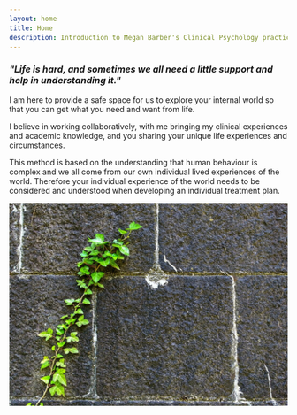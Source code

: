 ```yaml
---
layout: home
title: Home
description: Introduction to Megan Barber's Clinical Psychology practice. 
---
```


### _"Life is hard, and sometimes we all need a little support and help in understanding it."_


I am here to provide a safe space for us to explore your internal world
so that you can get what you need and want from life.

I believe in working collaboratively, with me bringing my clinical experiences and academic knowledge,
and you sharing your unique life experiences and circumstances.

This method is based on the understanding that human behaviour is complex and we all come from our own
individual lived experiences of the world. Therefore your individual experience of the world needs to be considered and understood when developing an individual treatment plan.

![home](/assets/img/ivy.jpg)
